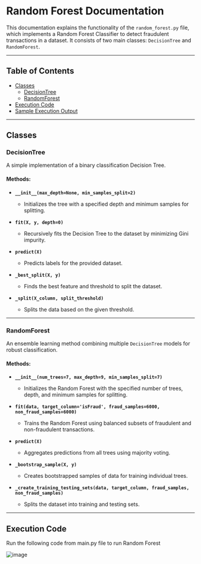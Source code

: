 # Random Forest Documentation

This documentation explains the functionality of the `random_forest.py` file, which implements a Random Forest Classifier to detect fraudulent transactions in a dataset. It consists of two main classes: `DecisionTree` and `RandomForest`.

---

## Table of Contents

- [Classes](#Classes)
    - [DecisionTree](#DecisionTree)
    - [RandomForest](#RandomForest)
- [Execution Code](#Execution_Code)
- [Sample Execution Output](#Sample_Execution_Output)

---

## Classes

### DecisionTree

A simple implementation of a binary classification Decision Tree.

#### Methods:

- **`__init__(max_depth=None, min_samples_split=2)`**
  - Initializes the tree with a specified depth and minimum samples for splitting.

- **`fit(X, y, depth=0)`**
  - Recursively fits the Decision Tree to the dataset by minimizing Gini impurity.

- **`predict(X)`**
  - Predicts labels for the provided dataset.

- **`_best_split(X, y)`**
  - Finds the best feature and threshold to split the dataset.

- **`_split(X_column, split_threshold)`**
  - Splits the data based on the given threshold.

---

### RandomForest

An ensemble learning method combining multiple `DecisionTree` models for robust classification.

#### Methods:

- **`__init__(num_trees=7, max_depth=9, min_samples_split=7)`**
  - Initializes the Random Forest with the specified number of trees, depth, and minimum samples for splitting.

- **`fit(data, target_column='isFraud', fraud_samples=6000, non_fraud_samples=6000)`**
  - Trains the Random Forest using balanced subsets of fraudulent and non-fraudulent transactions.

- **`predict(X)`**
  - Aggregates predictions from all trees using majority voting.

- **`_bootstrap_sample(X, y)`**
  - Creates bootstrapped samples of data for training individual trees.

- **`_create_training_testing_sets(data, target_column, fraud_samples, non_fraud_samples)`**
  - Splits the dataset into training and testing sets.

---

## Execution Code
<p>
Run the following code from main.py file to run Random Forest
</p>

![image](https://github.com/user-attachments/assets/6571a139-5b9f-47bd-94bc-2de6a4ea712f)


